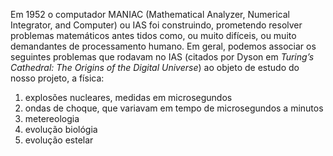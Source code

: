 Em 1952 o computador MANIAC (Mathematical Analyzer, Numerical Integrator, and Computer) ou IAS foi construindo, prometendo resolver problemas matemáticos antes tidos como, ou muito difíceis, ou muito demandantes de processamento humano. Em geral, podemos associar os seguintes problemas que rodavam no IAS (citados por Dyson em *Turing’s Cathedral: The Origins of the Digital Universe*) ao objeto de estudo do nosso projeto, a física:

1. explosões nucleares, medidas em microsegundos
2. ondas de choque, que variavam em tempo de microsegundos a minutos
3. metereologia
4. evolução biológia 
5. evolução estelar
